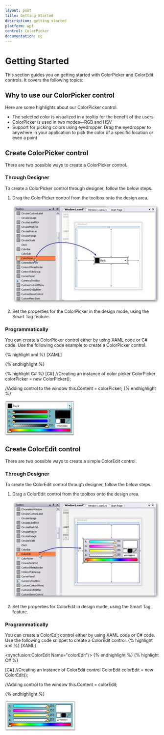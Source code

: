 ```yaml
---
layout: post
title: Getting-Started
description: getting started
platform: wpf
control: ColorPicker
documentation: ug
---
```


# Getting Started

This section guides you on getting started with ColorPicker and ColorEdit controls. It covers the following topics:

## Why to use our ColorPicker control

Here are some highlights about our ColorPicker control.

* The selected color is visualized in a tooltip for the benefit of the users
* ColorPicker is used in two modes—RGB and HSV
* Support for picking colors using eyedropper. Drag the eyedropper to anywhere in your application to pick the color of a specific location or even a point

## Create ColorPicker control


There are two possible ways to create a ColorPicker control.

### Through Designer

To create a ColorPicker control through designer, follow the below steps.

1. Drag the ColorPicker control from the toolbox onto the design area. 



   ![](Getting-Started_images/Getting-Started_img1.jpeg)





2. Set the properties for the ColorPicker in the design mode, using the Smart Tag feature.

### Programmatically

You can create a ColorPicker control either by using XAML code or C# code. Use the following code example to create a ColorPicker control.

{% highlight xml %}
[XAML]
<!-- Adding ColorPicker --><syncfusion:ColorPicker  Name="colorPicker"/>
{% endhighlight %}

{% highlight C# %}
[C#]
//Creating an instance of color picker
ColorPicker colorPicker = new ColorPicker();

//Adding control to the window
this.Content = colorPicker;
{% endhighlight %}

![](Getting-Started_images/Getting-Started_img2.jpeg)





## Create ColorEdit control

There are two possible ways to create a simple ColorEdit control.

### Through Designer 

To create the ColorEdit control through designer, follow the below steps.

1. Drag a ColorEdit control from the toolbox onto the design area.



   ![](Getting-Started_images/Getting-Started_img3.jpeg)





2. Set the properties for ColorEdit in design mode, using the Smart Tag feature. 

### Programmatically

You can create a ColorEdit control either by using XAML code or C# code. Use the following code snippet to create a ColorEdit control.
{% highlight xml %}
[XAML]
<!-- Adding ColorEdit -->
<syncfusion:ColorEdit  Name="colorEdit"/>
{% endhighlight %}
{% highlight C# %}

[C#]
//Creating an instance of ColorEdit control
ColorEdit colorEdit = new ColorEdit();

//Adding control to the window
this.Content = colorEdit; 

{% endhighlight %}

![](Getting-Started_images/Getting-Started_img4.jpeg)



